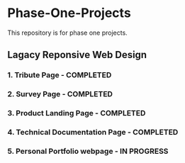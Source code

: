 # Phase-One-Projects
This repository is for phase one projects.

## Lagacy Reponsive Web Design

### 1. Tribute Page                 - COMPLETED
### 2. Survey Page                  - COMPLETED
### 3. Product Landing Page         - COMPLETED
### 4. Technical Documentation Page - COMPLETED
### 5. Personal Portfolio webpage   - IN PROGRESS